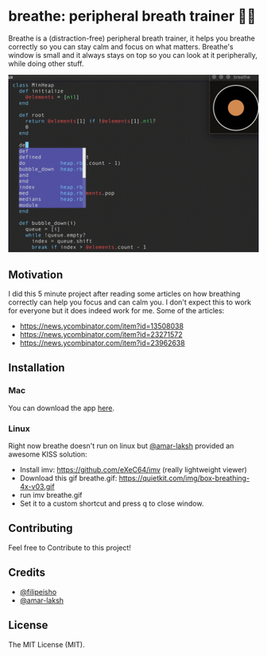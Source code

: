 # breathe: peripheral breath trainer 💨💨

Breathe is a (distraction-free) peripheral breath trainer, it helps you breathe correctly so you can stay calm and focus on what matters. Breathe's window is small and it always stays on top so you can look at it peripherally, while doing other stuff.

![Alt Text](./github.gif)

## Motivation
I did this 5 minute project after reading some articles on how breathing correctly can help you focus and can calm you. I don't expect this to work for everyone but it does indeed work for me. Some of the articles:
- https://news.ycombinator.com/item?id=13508038
- https://news.ycombinator.com/item?id=23271572
- https://news.ycombinator.com/item?id=23962638

## Installation

### Mac

You can download the app [here](https://github.com/filipeisho/breathe/releases).

### Linux

Right now breathe doesn't run on linux but [@amar-laksh](https://github.com/amar-laksh) provided an awesome KISS solution:

- Install imv: https://github.com/eXeC64/imv (really lightweight viewer)
- Download this gif breathe.gif: https://quietkit.com/img/box-breathing-4x-v03.gif
- run imv breathe.gif
- Set it to a custom shortcut and press q to close window.

## Contributing

Feel free to Contribute to this project!

## Credits

-   [@filipeisho](https://github.com/filipeisho)
-   [@amar-laksh](https://github.com/amar-laksh)

## License

The MIT License (MIT).
